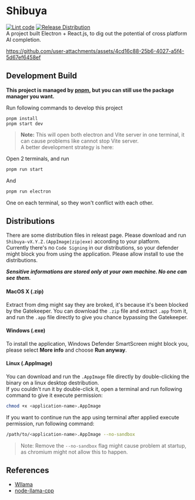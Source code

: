 # Shibuya
[![Lint code](https://github.com/SkywardAI/shibuya/actions/workflows/lint.yml/badge.svg)](https://github.com/SkywardAI/shibuya/actions/workflows/lint.yml) [![Release Distribution](https://github.com/SkywardAI/shibuya/actions/workflows/distribution.yml/badge.svg)](https://github.com/SkywardAI/shibuya/actions/workflows/distribution.yml)  
A project built Electron + React.js, to dig out the potential of cross platform AI completion.

https://github.com/user-attachments/assets/4cd16c88-25b6-4027-a5f4-5d67ef6458ef

## Development Build
__This project is managed by [pnpm](https://www.npmjs.com/package/pnpm), but you can still use the package manager you want.__

Run following commands to develop this project
```shell
pnpm install
pnpm start dev
```
> **Note:** This will open both electron and Vite server in one terminal, it can cause problems like cannot stop Vite server.  
> A better development strategy is here:

Open 2 terminals, and run 
```sh
pnpm run start
```
And
```sh
pnpm run electron
```
One on each terminal, so they won't conflict with each other.

## Distributions
There are some distribution files in releast page. Please download and run `Shibuya-vX.Y.Z.(AppImage|zip|exe)` according to your platform.  
Currently there's no `Code Signing` in our distributions, so your defender might block you from using the application. Please allow install to use the distributions.  
  
_**Sensitive informations are stored only at your own machine. No one can see them.**_
  
#### MacOS X (.zip)
Extract from dmg might say they are broked, it's because it's been blocked by the Gatekeeper. You can download the `.zip` file and extract `.app` from it, and run the `.app` file directly to give you chance bypassing the Gatekeeper.
#### Windows (.exe)
To install the application, Windows Defender SmartScreen might block you, please select **More info** and choose **Run anyway**.
#### Linux (.AppImage)
You can download and run the `.AppImage` file directly by double-clicking the binary on a linux desktop destribution.  
If you couldn't run it by double-click it, open a terminal and run following command to give it execute permission:  
```sh
chmod +x <application-name>.AppImage
```
If you want to continue run the app using terminal after applied execute permission, run following command:
```sh
/path/to/<application-name>.AppImage --no-sandbox
```
> Note: Remove the `--no-sandbox` flag might cause problem at startup, as chromium might not allow this to happen.
> 
## References
* [Wllama](https://github.com/ngxson/wllama)
* [node-llama-cpp](https://github.com/withcatai/node-llama-cpp)
